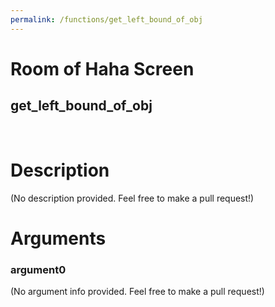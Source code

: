 ```yaml
---
permalink: /functions/get_left_bound_of_obj
---
```

# Room of Haha Screen  
## get_left_bound_of_obj  
&nbsp;  
# Description  
(No description provided. Feel free to make a pull request!) 
&nbsp;  
# Arguments
### argument0
(No argument info provided. Feel free to make a pull request!)
&nbsp;  


